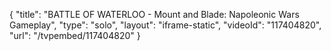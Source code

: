 {
    "title": "BATTLE OF WATERLOO - Mount and Blade: Napoleonic Wars Gameplay",
    "type": "solo",
    "layout": "iframe-static",
    "videoId": "117404820",
    "url": "\/tvpembed\/117404820"
}
